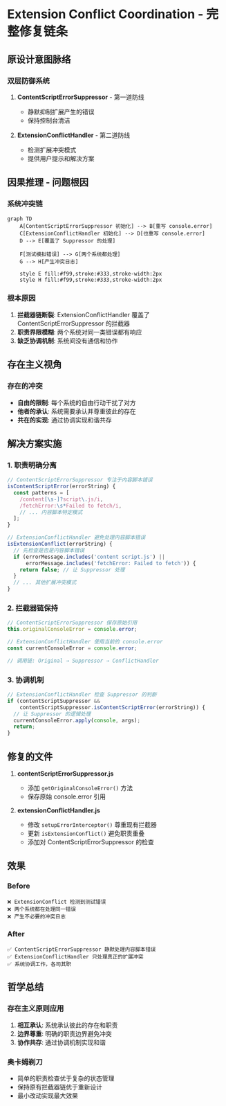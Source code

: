 # Extension Conflict Coordination - 完整修复链条

## 原设计意图脉络

### 双层防御系统
1. **ContentScriptErrorSuppressor** - 第一道防线
   - 静默抑制扩展产生的错误
   - 保持控制台清洁

2. **ExtensionConflictHandler** - 第二道防线
   - 检测扩展冲突模式
   - 提供用户提示和解决方案

## 因果推理 - 问题根因

### 系统冲突链
```mermaid
graph TD
    A[ContentScriptErrorSuppressor 初始化] --> B[重写 console.error]
    C[ExtensionConflictHandler 初始化] --> D[也重写 console.error]
    D --> E[覆盖了 Suppressor 的处理]
    
    F[测试模拟错误] --> G[两个系统都处理]
    G --> H[产生冲突日志]
    
    style E fill:#f99,stroke:#333,stroke-width:2px
    style H fill:#f99,stroke:#333,stroke-width:2px
```

### 根本原因
1. **拦截器链断裂**: ExtensionConflictHandler 覆盖了 ContentScriptErrorSuppressor 的拦截器
2. **职责界限模糊**: 两个系统对同一类错误都有响应
3. **缺乏协调机制**: 系统间没有通信和协作

## 存在主义视角

### 存在的冲突
- **自由的限制**: 每个系统的自由行动干扰了对方
- **他者的承认**: 系统需要承认并尊重彼此的存在
- **共在的实现**: 通过协调实现和谐共存

## 解决方案实施

### 1. 职责明确分离

```javascript
// ContentScriptErrorSuppressor 专注于内容脚本错误
isContentScriptError(errorString) {
  const patterns = [
    /content[\s-]?script\.js/i,
    /fetchError:\s*Failed to fetch/i,
    // ... 内容脚本特定模式
  ];
}

// ExtensionConflictHandler 避免处理内容脚本错误
isExtensionConflict(errorString) {
  // 先检查是否是内容脚本错误
  if (errorMessage.includes('content script.js') || 
      errorMessage.includes('fetchError: Failed to fetch')) {
    return false; // 让 Suppressor 处理
  }
  // ... 其他扩展冲突模式
}
```

### 2. 拦截器链保持

```javascript
// ContentScriptErrorSuppressor 保存原始引用
this.originalConsoleError = console.error;

// ExtensionConflictHandler 使用当前的 console.error
const currentConsoleError = console.error;

// 调用链: Original → Suppressor → ConflictHandler
```

### 3. 协调机制

```javascript
// ExtensionConflictHandler 检查 Suppressor 的判断
if (contentScriptSuppressor && 
    contentScriptSuppressor.isContentScriptError(errorString)) {
  // 让 Suppressor 的逻辑处理
  currentConsoleError.apply(console, args);
  return;
}
```

## 修复的文件

1. **contentScriptErrorSuppressor.js**
   - 添加 `getOriginalConsoleError()` 方法
   - 保存原始 console.error 引用

2. **extensionConflictHandler.js**
   - 修改 `setupErrorInterceptor()` 尊重现有拦截器
   - 更新 `isExtensionConflict()` 避免职责重叠
   - 添加对 ContentScriptErrorSuppressor 的检查

## 效果

### Before
```
❌ ExtensionConflict 检测到测试错误
❌ 两个系统都在处理同一错误
❌ 产生不必要的冲突日志
```

### After
```
✅ ContentScriptErrorSuppressor 静默处理内容脚本错误
✅ ExtensionConflictHandler 只处理真正的扩展冲突
✅ 系统协调工作，各司其职
```

## 哲学总结

### 存在主义原则应用
1. **相互承认**: 系统承认彼此的存在和职责
2. **边界尊重**: 明确的职责边界避免冲突
3. **协作共存**: 通过协调机制实现和谐

### 奥卡姆剃刀
- 简单的职责检查优于复杂的状态管理
- 保持原有拦截器链优于重新设计
- 最小改动实现最大效果 